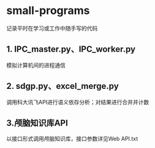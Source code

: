 # small-programs
记录平时在学习或工作中随手写的代码

## 1. IPC_master.py、IPC_worker.py

模拟计算机间的进程通信

## 2. sdgp.py、excel_merge.py

调用科大讯飞API进行语义依存分析；对结果进行合并并计数

## 3.颅脑知识库API

以接口形式调用颅脑知识库，接口参数详见Web API.txt